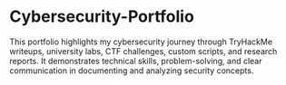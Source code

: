 # Cybersecurity-Portfolio
This portfolio highlights my cybersecurity journey through TryHackMe writeups, university labs, CTF challenges, custom scripts, and research reports. It demonstrates technical skills, problem-solving, and clear communication in documenting and analyzing security concepts.
